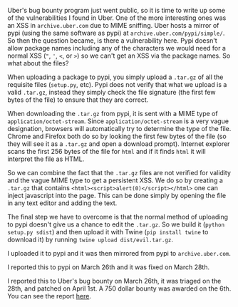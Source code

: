 <!-- 
.. title: XSS in pypi (and Uber!)
.. slug: xss-in-pypi-and-uber
.. date: 2016-04-17 19:41:05 UTC-04:00
.. tags: 
.. category: 
.. link: 
.. description: 
.. type: text
-->

Uber's bug bounty program just went public, so it is time to write up some of the vulnerabilities I found in Uber. One of the more interesting ones was an XSS in ```archive.uber.com``` due to MIME sniffing. Uber hosts a mirror of pypi (using the same software as pypi) at ```archive.uber.com/pypi/simple/```. So then the question became, is there a vulnerability here. Pypi doesn't allow package names including any of the characters we would need for a normal XSS (```"```, ```'```, ```<```, or ```>```) so we can't get an XSS via the package names. So what about the files?

When uploading a package to pypi, you simply upload a ```.tar.gz``` of all the requisite files (```setup.py```, etc). Pypi does not verify that what we upload is a valid ```.tar.gz```, instead they simply check the file signature (the first few bytes of the file) to ensure that they are correct. 

When downloading the ```.tar.gz``` from pypi, it is sent with a MIME type of ```application/octet-stream```. Since ```application/octet-stream``` is a very vague designation, browsers will automatically try to determine the type of the file. Chrome and Firefox both do so by looking the first few bytes of the file (so they will see it as a ```.tar.gz``` and open a download prompt). Internet explorer scans the first 256 bytes of the file for ```html``` and if it finds ```html``` it will interpret the file as HTML. 

So we can combine the fact that the ```.tar.gz``` files are not verified for validity and the vague MIME type to get a persistent XSS. We do so by creating a ```.tar.gz``` that contains ```<html><script>alert(0)</script></html>``` one can inject javascript into the page. This can be done simply by opening the file in any text editor and adding the text. 

The final step we have to overcome is that the normal method of uploading to pypi doesn't give us a chance to edit the ```.tar.gz```. So we build it (```python setup.py sdist```) and then upload it with Twine (```pip install twine``` to download it) by running ```twine upload dist/evil.tar.gz```. 

I uploaded it to pypi and it was then mirrored from pypi to ```archive.uber.com```. 

I reported this to pypi on March 26th and it was fixed on March 28th. 

I reported this to Uber's bug bounty on March 26th, it was triaged on the 28th, and patched on April 1st. A 750 dollar bounty was awarded on the 6th. You can see the report [here](https://hackerone.com/reports/126197). 
